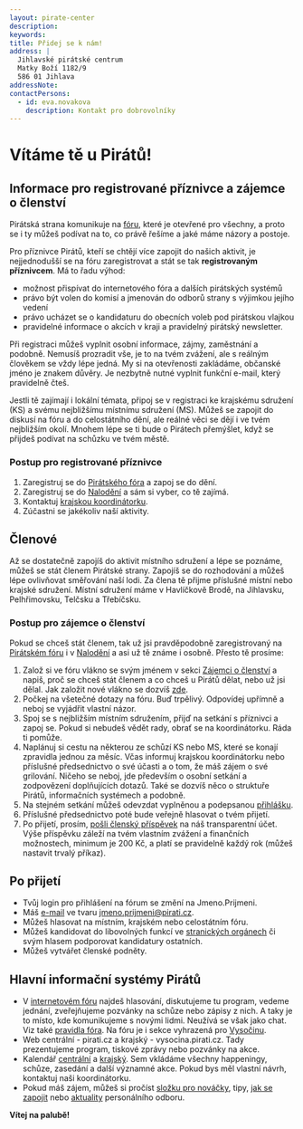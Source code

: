```yaml
---
layout: pirate-center
description:
keywords:
title: Přidej se k nám!
address: |
  Jihlavské pirátské centrum
  Matky Boží 1182/9
  586 01 Jihlava
addressNote:
contactPersons:
  - id: eva.novakova
    description: Kontakt pro dobrovolníky
---
```


# Vítáme tě u Pirátů!

## Informace pro registrované příznivce a zájemce o členství
Pirátská strana komunikuje na [fóru](https://forum.pirati.cz/), které je otevřené pro všechny, a proto se i ty můžeš podívat na to, co právě řešíme a jaké máme názory a postoje.

Pro příznivce Pirátů, kteří se chtějí více zapojit do našich aktivit, je nejjednodušší se na fóru zaregistrovat a stát se tak **registrovaným příznivcem**. Má to řadu výhod:

* možnost přispívat do internetového fóra a dalších pirátských systémů
* právo být volen do komisí a jmenován do odborů strany s výjimkou jejího vedení
* právo ucházet se o kandidaturu do obecních voleb pod pirátskou vlajkou
* pravidelné informace o akcích v kraji a pravidelný pirátský newsletter.

Při registraci můžeš vyplnit osobní informace, zájmy, zaměstnání a podobně. Nemusíš prozradit vše, je to na tvém zvážení, ale s reálným člověkem se vždy lépe jedná. My si na otevřenosti zakládáme, občanské jméno je znakem důvěry. Je nezbytně nutné vyplnit funkční e-mail, který pravidelně čteš.

Jestli tě zajímají i lokální témata, připoj se v registraci ke krajskému sdružení (KS) a svému nejbližšímu místnímu sdružení (MS). Můžeš se zapojit do diskusí na fóru a do celostátního dění, ale reálné věci se dějí i ve tvém nejbližším okolí. Mnohem lépe se ti bude o Pirátech přemýšlet, když se přijdeš podívat na schůzku ve tvém městě.

### Postup pro registrované příznivce

1. Zaregistruj se do [Pirátského fóra](https://forum.pirati.cz/) a zapoj se do dění.
1. Zaregistruj se do [Nalodění](https://nalodeni.pirati.cz) a sám si vyber, co tě zajímá.
1. Kontaktuj [krajskou koordinátorku](https://wiki.pirati.cz/regiony/vysocina/nalod_se).
1. Zúčastni se jakékoliv naší aktivity.

## Členové
Až se dostatečně zapojíš do aktivit místního sdružení a lépe se poznáme, můžeš se stát členem Pirátské strany. Zapojíš se do rozhodování a můžeš lépe ovlivňovat směřování naší lodi. Za člena tě přijme příslušné místní nebo krajské sdružení. Místní sdružení máme v Havlíčkově Brodě, na Jihlavsku, Pelhřimovsku, Telčsku a Třebíčsku.

### Postup pro zájemce o členství

Pokud se chceš stát členem, tak už jsi pravděpodobně zaregistrovaný na [Pirátském fóru](https://forum.pirati.cz/) i v [Nalodění](https://nalodeni.pirati.cz) a asi už tě známe i osobně. Přesto tě prosíme:

1. Založ si ve fóru vlákno se svým jménem v sekci [Zájemci o členství](https://forum.pirati.cz/viewforum.php?f=449) a napiš, proč se chceš stát členem a co chceš u Pirátů dělat, nebo už jsi dělal. Jak založit nové vlákno se dozvíš [zde](https://wiki.pirati.cz/ao/navody/forum).
1. Počkej na všetečné dotazy na fóru. Buď trpělivý. Odpovídej upřímně a neboj se vyjádřit vlastní názor.
1. Spoj se s nejbližším místním sdružením, přijď na setkání s příznivci a zapoj se. Pokud si nebudeš vědět rady, obrať se na koordinátorku. Ráda ti pomůže.
1. Naplánuj si cestu na některou ze schůzí KS nebo MS, které se konají zpravidla jednou za měsíc. Včas informuj krajskou koordinátorku nebo příslušné předsednictvo o své účasti a o tom, že máš zájem o své grilování. Ničeho se neboj, jde především o osobní setkání a zodpovězení doplňujících dotazů. Také se dozvíš něco o struktuře Pirátů, informačních systémech a podobně.
1. Na stejném setkání můžeš odevzdat vyplněnou a podepsanou [přihlášku](https://wiki.pirati.cz/ao/sablony/start).
1. Příslušné předsednictvo poté bude veřejně hlasovat o tvém přijetí.
1. Po přijetí, prosím, [pošli členský příspěvek](https://wiki.pirati.cz/fo/navody/prispevek) na náš transparentní účet. Výše příspěvku záleží na tvém vlastním zvážení a finančních možnostech, minimum je 200 Kč, a platí se pravidelně každý rok (můžeš nastavit trvalý příkaz).

## Po přijetí
* Tvůj login pro přihlášení na fórum se změní na Jmeno.Prijmeni.
* Máš [e-mail](https://wiki.pirati.cz/to/navody/mail?redirect=1) ve tvaru jmeno.prijmeni@pirati.cz.
* Můžeš hlasovat na místním, krajském nebo celostátním fóru.
* Můžeš kandidovat do libovolných funkcí ve [stranických orgánech](https://wiki.pirati.cz/rules/organizace) či svým hlasem podporovat kandidatury ostatních.
* Můžeš vytvářet členské podněty.

## Hlavní informační systémy Pirátů
* V [internetovém fóru](https://forum.pirati.cz/) najdeš hlasování, diskutujeme tu program, vedeme jednání, zveřejňujeme pozvánky na schůze nebo zápisy z nich. A taky je to místo, kde komunikujeme s novými lidmi. Neužívá se však jako chat. Viz také [pravidla fóra](https://wiki.pirati.cz/ao/pravidla/forum). Na fóru je i sekce vyhrazená pro [Vysočinu](https://forum.pirati.cz/viewforum.php?f=84).
* Web centrální - pirati.cz a krajský - vysocina.pirati.cz. Tady prezentujeme program, tiskové zprávy nebo pozvánky na akce.
* Kalendář [centrální](https://www.pirati.cz/pripoj-se/kalendar/) a [krajský](https://calendar.google.com/calendar/u/0/embed?src=r26esfjiivuu9temt46dholqhs@group.calendar.google.com&ctz=Europe/Prague). Sem vkládáme všechny happeningy, schůze, zasedání a další významné akce. Pokud bys měl vlastní návrh, kontaktuj naši koordinátorku.
* Pokud máš zájem, můžeš si pročíst [složku pro nováčky](https://drive.google.com/drive/u/0/folders/0BxHTLyJwGFGoSnFSU1dhX2NHS1U), tipy, [jak se zapojit](https://wiki.pirati.cz/po/navody/novacek) nebo [aktuality](https://wiki.pirati.cz/po/start) personálního odboru.

**Vítej na palubě!**
